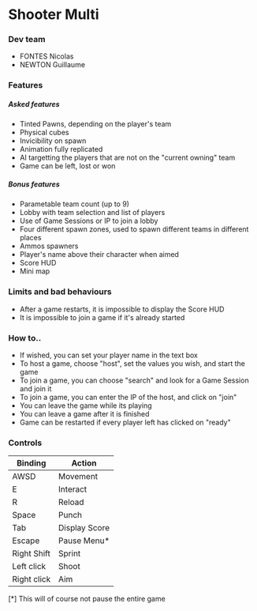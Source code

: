 # Shooter Multi

### Dev team
  - FONTES Nicolas
  - NEWTON Guillaume

### Features
  ##### Asked features
   - Tinted Pawns, depending on the player's team
   - Physical cubes
   - Invicibility on spawn
   - Animation fully replicated
   - AI targetting the players that are not on the "current owning" team
   - Game can be left, lost or won

  ##### Bonus features
   - Parametable team count (up to 9)
   - Lobby with team selection and list of players
   - Use of Game Sessions or IP to join a lobby
   - Four different spawn zones, used to spawn different teams in different places
   - Ammos spawners
   - Player's name above their character when aimed
   - Score HUD
   - Mini map

### Limits and bad behaviours
   - After a game restarts, it is impossible to display the Score HUD
   - It is impossible to join a game if it's already started

### How to..
   - If wished, you can set your player name in the text box
   - To host a game, choose "host", set the values you wish, and start the game
   - To join a game, you can choose "search" and look for a Game Session and join it
   - To join a game, you can enter the IP of the host, and click on "join"
   - You can leave the game while its playing
   - You can leave a game after it is finished
   - Game can be restarted if every player left has clicked on "ready"

### Controls
   | Binding | Action |
   | ------ | ------ |
   | AWSD | Movement |
   | E | Interact |
   | R | Reload |
   | Space | Punch |
   | Tab | Display Score |
   | Escape | Pause Menu* |
   | Right Shift | Sprint |
   | Left click | Shoot |
   | Right click | Aim |
[*] This will of course not pause the entire game

